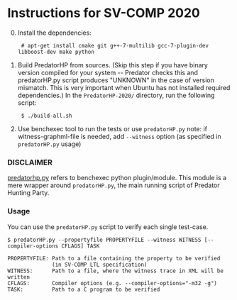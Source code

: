 
Instructions for SV-COMP 2020
=============================

0. Install the dependencies:

        # apt-get install cmake git g++-7-multilib gcc-7-plugin-dev libboost-dev make python

1. Build PredatorHP from sources. (Skip this step if you have binary version compiled
   for your system -- Predator checks this and predatorHP.py script
   produces "UNKNOWN" in the case of version mismatch. This is very important when
   Ubuntu has not installed required dependencies.)
   In the `PredatorHP-2020/` directory, run the following script:

        $ ./build-all.sh

2. Use benchexec tool to run the tests or use `predatorHP.py`
   note: if witness-graphml-file is needed,
   add `--witness` option (as specified in `predatorHP.py` usage)

### DISCLAIMER
   [predatorhp.py](https://github.com/sosy-lab/benchexec/blob/master/benchexec/tools/predatorhp.py)
   refers to benchexec python plugin/module.
   This module is a mere wrapper around `predatorHP.py`,
   the main running script of Predator Hunting Party.

### Usage
   You can use the `predatorHP.py` script to verify each single test-case.

    $ predatorHP.py --propertyfile PROPERTYFILE --witness WITNESS [--compiler-options CFLAGS] TASK

    PROPERTYFILE: Path to a file containing the property to be verified
                  (in SV-COMP LTL specification)
    WITNESS:      Path to a file, where the witness trace in XML will be written
    CFLAGS:       Compiler options (e.g. --compiler-options="-m32 -g")
    TASK:         Path to a C program to be verified
    
